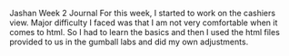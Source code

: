 Jashan Week 2 Journal
For this week, I started to work on the cashiers view. Major difficulty I faced was that I am not very comfortable when it comes to html. So I had to learn the basics and then I used the html files provided to us in the gumball labs and did my own adjustments.
